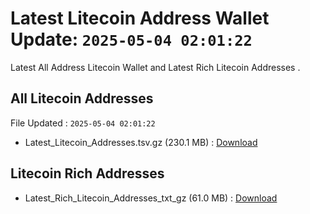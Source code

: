 # Latest Litecoin Address Wallet Update: `2025-05-04 02:01:22`

Latest All Address Litecoin Wallet and Latest Rich Litecoin Addresses .

## All Litecoin Addresses

File Updated : `2025-05-04 02:01:22`

- Latest_Litecoin_Addresses.tsv.gz (230.1 MB) : [Download](https://github.com/Pymmdrza/Rich-Address-Wallet/releases/tag/Litecoin)

## Litecoin Rich Addresses

- Latest_Rich_Litecoin_Addresses_txt_gz (61.0 MB) : [Download](https://github.com/Pymmdrza/Rich-Address-Wallet/releases/tag/Litecoin)
